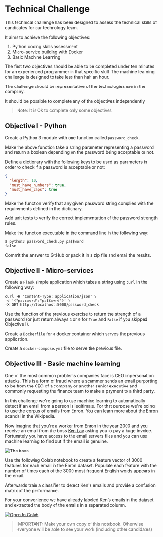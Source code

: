 # Technical Challenge

This technical challenge has been designed to assess the technical skills of candidates for our technology team.

It aims to achieve the following objectives:

1. Python coding skills assessment
2. Micro-service building with Docker
3. Basic Machine Learning

The first two objectives should be able to be completed under ten minutes for an experienced programmer in that specific skill. The machine learning challenge is designed to take less than half an hour.

The challenge should be representative of the technologies use in the company.

It should be possible to complete any of the objectives independently.

> Note: It is Ok to complete only some objectives

## Objective I - Python

Create a Python 3 module with one function called `password_check`.

Make the above function take a string parameter representing a password and return a boolean depending on the password being acceptable or not.

Define a dictionary with the following keys to be used as parameters in order to check if a password is acceptable or not:

```json
{
  "length": 10,
  "must_have_numbers": true,
  "must_have_caps": true
}
```

Make the function verify that any given password string complies with the requirements defined in the dictionary.

Add unit tests to verify the correct implementation of the password strength rules.

Make the function executable in the command line in the following way:

```shell
$ python3 password_check.py pa$$word
false
```

Commit the answer to GitHub or pack it in a zip file and email the results.

## Objective II - Micro-services

Create a `Flask` simple application which takes a string using `curl` in the following way:

```shell
curl -H "Content-Type: application/json" \
-d '{"password":"pa$$word"}' \
-X GET http://localhost:5000/password_check
```

Use the function of the previous exercise to return the strength of a password (or just return always `1` or `0` for `True` and `False` if you skipped Objective I).

Create a `Dockerfile` for a docker container which serves the previous application.

Create a `docker-compose.yml` file to serve the previous file.

## Objective III - Basic machine learning

One of the most common problems companies face is CEO impersonation attacks. This is a form of fraud where a scammer sends an email purporting to be from the CEO of a company or another senior executive and commonly requesting the finance team to make a payment to a third party.

In this challenge we're going to use machine learning to automatically detect if an email from a person is legitimate. For that purpose we're going to use the corpus of emails from Enron. You can learn more about the [Enron](https://en.wikipedia.org/wiki/Enron_scandal) scandal in the Wikipedia.

Now imagine that you're a worker from Enron in the year 2000 and you receive an email from the boss [Ken Lay](https://en.wikipedia.org/wiki/Kenneth_Lay) asking you to pay a huge invoice. Fortunately you have access to the email servers files and you can use machine learning to find out if the email is genuine.

![The boss](https://upload.wikimedia.org/wikipedia/commons/c/ce/Ken_Lay.jpg)

Use the following Colab notebook to create a feature vector of 3000 features for each email in the Enron dataset. Populate each feature with the number of times each of the 3000 most frequent English words appears in the email.

Afterwards train a classifier to detect Ken's emails and provide a confusion matrix of the performance.

For your convenience we have already labeled Ken's emails in the dataset and extracted the body of the emails in a separated column.

[![Open In Colab](https://colab.research.google.com/assets/colab-badge.svg)](https://colab.research.google.com/github/Bewica/challenge/blob/master/mail_from_ken.ipynb)

> IMPORTANT: Make your own copy of this notebook. Otherwise everyone will be able to see your work (including other candidates)
